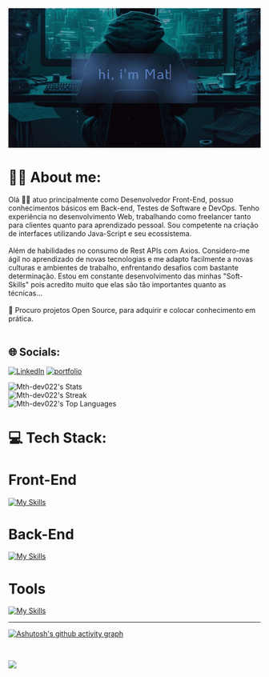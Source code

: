 <img src="assets/Animação.gif">

# 👨‍💻 About me:
Olá 👋🏻 atuo principalmente como Desenvolvedor Front-End, possuo conhecimentos básicos em Back-end, Testes de Software e DevOps.
Tenho experiência no desenvolvimento Web, trabalhando como freelancer tanto para clientes quanto para aprendizado pessoal. Sou competente na criação de interfaces utilizando Java-Script e seu ecossistema.<br><br> Além de habilidades no consumo de Rest APIs com Axios. 
Considero-me ágil no aprendizado de novas tecnologias e me adapto facilmente a novas culturas e ambientes de trabalho, enfrentando desafios com bastante determinação. Estou em constante desenvolvimento das minhas "Soft-Skills" pois acredito muito que elas são tão importantes quanto as técnicas... <br><br> 👯 Procuro projetos Open Source, para adquirir e colocar conhecimento em prática.<br><br>

## 🌐 Socials:
 [![LinkedIn](https://img.shields.io/badge/linkedin-%230077B5.svg?style=for-the-badge&logo=linkedin&logoColor=white)](https://www.linkedin.com/in/matheus-souza-87336723a/)
 [![portfolio](https://img.shields.io/badge/my_portfolio-000?style=for-the-badge&logo=ko-fi&logoColor=white)](https://portifolio-lime-chi.vercel.app/)


![Mth-dev022's Stats](https://github-readme-stats.vercel.app/api?username=Mth-dev022&theme=blueberry&show_icons=true&hide_border=true&count_private=true)<br/>
![Mth-dev022's Streak](https://github-readme-streak-stats.herokuapp.com/?user=Mth-dev022&theme=blueberry&hide_border=true)<br/>
![Mth-dev022's Top Languages](https://github-readme-stats.vercel.app/api/top-langs/?username=Mth-dev022&theme=blueberry&show_icons=true&hide_border=true&layout=compact)


# 💻 Tech Stack:

<h1>Front-End</h1>

[![My Skills](https://skillicons.dev/icons?i=js,react,typescript,angular,redux,jest,cypress,bootstrap,sass,styled-components-react-router-dom )](https://skillicons.dev)

<h1>Back-End</h1>

[![My Skills](https://skillicons.dev/icons?i=php,docker,mysql,mongodb)](https://skillicons.dev)

 <h1>Tools</h1>
 
[![My Skills](https://skillicons.dev/icons?i=git,npm,webpack,vercel,vite)](https://skillicons.dev)

---

[![Ashutosh's github activity graph](https://github-readme-activity-graph.vercel.app/graph?username=Mth-dev022&bg_color=0c0f18&color=4b71ac&line=087a7c&point=ffffff&area=true&hide_border=true)](https://github.com/ashutosh00710/github-readme-activity-graph)

<br>

[![](https://visitcount.itsvg.in/api?id=Mth-dev022&icon=0&color=0)](https://visitcount.itsvg.in)

